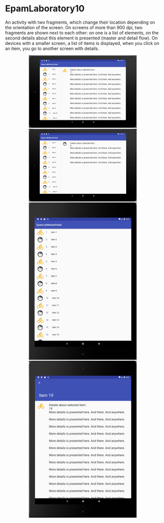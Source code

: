 # EpamLaboratory10
An activity with two fragments, which change their location depending on the orientation of the screen.
On screens of more than 900 dpi, two fragments are shown next to each other: on one is a list of elements,
on the second details about this element is presented (master and detail flow).
On devices with a smaller screen, a list of items is displayed, when you click on an item, you go to another screen with details.
<p align="center">
  <img padding="24px" src="https://github.com/natalliarad/EpamLaboratory10/blob/master/master_detail_1.jpg" width="350"/>
  <img padding="24px" src="https://github.com/natalliarad/EpamLaboratory10/blob/master/master_detail_2.jpg" width="350"/>
  <img padding="24px" src="https://github.com/natalliarad/EpamLaboratory10/blob/master/master_detail_3.jpg" width="350"/>
  <img padding="24px" src="https://github.com/natalliarad/EpamLaboratory10/blob/master/master_detail_4.jpg" width="350"/>
</p>
